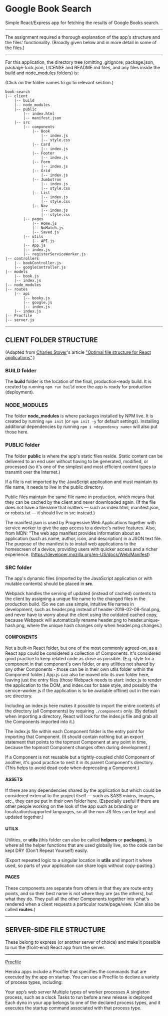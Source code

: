 # Google Book Search

Simple React/Express app for fetching the results of Google Books search.

**********************************

The assignment required a thorough explanation of the app's structure and the files' functionality. (Broadly given below and in more detail in some of the files.)

----------------------------------

For this application, the  directory tree (omitting .gitignore, package.json, package-lock.json, LICENSE and README.md files, and any files inside the build and node_modules folders) is:

(Click on the folder names to go to relevant section.)

    book-search
    |-- client
        |-- build
        |-- node_modules
        |-- public
            |-- index.html
            |-- manifest.json
        |-- src
            |-- components
                |-- Book
                    |-- index.js
                    |-- style.css
                |-- Card
                    |-- index.js
                |-- Footer
                    |-- index.js
                |-- Form
                    |-- index.js
                |-- Grid
                    |-- index.js
                |-- Jumbotron
                    |-- index.js
                    |-- style.css
                |-- List
                    |-- index.js
                    |-- style.css
                |-- Nav
                    |-- index.js
                    |-- style.css
            |-- pages
                |-- Home.js
                |-- NoMatch.js
                |-- Saved.js
            |-- utils
                |-- API.js
            |-- App.js
            |-- index.js
            |-- registerServiceWorker.js
    |-- controllers
        |-- bookController.js
        |-- googleController.js
    |-- models
        |-- book.js
        |-- index.js
    |-- node_modules
    |-- routes
        |-- api
            |-- books.js
            |-- google.js
            |-- index.js
        |-- index.js
    |-- Procfile
    |-- server.js

----------------------------------

## CLIENT FOLDER STRUCTURE

(Adapted from [Charles Stover](https://charlesstover.com/)'s article ["Optimal file structure for React applications"](https://medium.com/@Charles_Stover/optimal-file-structure-for-react-applications-f3e35ad0a145).)

### BUILD folder

The **build** folder is the location of the final, production-ready build. It is created by running `npm run build` once the app is ready for production (deployment).

### NODE_MODULES

The folder **node_modules** is where packages installed by NPM live. It is created by running `npm init` (or `npm init -y` for default settings). Installing additional dependencies by running `npm i <dependency name>` will also put those here.

### PUBLIC folder

The folder **public** is where the app's static files reside. Static content can be delivered to an end user without having to be generated, modified, or processed (so it's one of the simplest and most efficient content types to transmit over the Internet.)

If a file is not imported by the JavaScript application and must maintain its file name, it needs to live in the public directory.

Public files maintain the same file name in production, which means that they can be cached by the client and never downloaded again. (If the file does not have a filename that matters — such as index.html, manifest.json, or robots.txt — it should live in src instead.)

  The manifest.json is used by Progressive Web Applications together with service worker to give the app access to a device's native features.
  Also, from MDN: "The web app manifest provides information about an application (such as name, author, icon, and description) in a JSON text file. The purpose of the manifest is to install web applications to the homescreen of a device, providing users with quicker access and a richer experience.
  (https://developer.mozilla.org/en-US/docs/Web/Manifest)

### SRC folder

The app's dynamic files (imported by the JavaScript application or with mutable contents) should be placed in **src**.

Webpack handles the serving of updated (instead of cached) contents to the client by assigning a unique file name to the changed files in the production build. (So we can use simple, intuitive file names in development, such as header.png instead of header-2019-02-08-final.png, and never have to worry about the client using the outdated cached copy, because Webpack will automatically rename header.png to header.unique-hash.png, where the unique hash changes only when header.png changes.)

#### COMPONENTS

  Not a built-in React folder, but one of the most commonly agreed-on, as a React app could be considered a collection of Components.
  It's considered good practice to keep related code as close as possible. (E.g. style for a component in that component's own folder, or any utilities not shared by any other Components - those can be in their own utils folder within the Component folder.)
  App.js can also be moved into its own folder here, leaving just the entry files (those Webpack needs to start: index.js to render the application to the DOM, and index.css for base style, and possibly the service-worker.js if the application is to be available offline) out in the main src directory.

Including an index.js here makes it possible to import the entire contents of the directory (all Components) by requiring `./components` only. (By default when importing a directory, React will look for the index.js file and grab all the Components imported into it.)
  
The index.js file within each Component folder is the entry point for importing that Component. (It should contain nothing but an export statement that points to the topmost Component at any point in time, because the topmost Component changes often during development.)
    
If a Component is not reusable but a tightly-coupled child Component of another, it's good practice to nest it in its parent Component's directory. (This helps to avoid dead code when deprecating a Component.)

#### ASSETS

  If there are any dependencies shared by the application but which could be considered external to the project itself — such as SASS mixins, images, etc., they can pe put in their own folder here. (Especially useful if there are other people working on the look of the app such as branding or localization/supported languages, so all the non-JS files can be kept and updated together.)
  
#### UTILS

  Utilities, or **utils** (this folder can also be called **helpers** or **packages**), is where all the helper functions that are used globally live, so the code can be kept DRY (Don't Repeat Yourself) easily.
  
  (Export repeated logic to a singular location in **utils** and import it where used, so parts of your application can share logic without copy-pasting.)

#### PAGES

  These components are separate from others in that they are route entry points, and so their best name is not where they are (as the others), but what they do.
  They pull all the other Components together into what's rendered when a client requests a particular route/page/view.
  (Can also be called **routes**.)

----------------------------------

## SERVER-SIDE FILE STRUCTURE

These belong to express (or another server of choice) and make it possible to run the (front-end) React app from the server.





----------------------------------

[Procfile](https://devcenter.heroku.com/articles/procfile) 

Heroku apps include a Procfile that specifies the commands that are executed by the app on startup. You can use a Procfile to declare a variety of process types, including:

Your app’s web server
Multiple types of worker processes
A singleton process, such as a clock
Tasks to run before a new release is deployed
Each dyno in your app belongs to one of the declared process types, and it executes the startup command associated with that process type.

